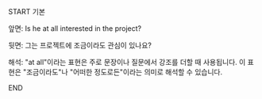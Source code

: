 START
기본

앞면:
Is he at all interested in the project?


뒷면:
그는 프로젝트에 조금이라도 관심이 있나요?


해석:
"at all"이라는 표현은 주로 문장이나 질문에서 강조를 더할 때 사용됩니다. 
이 표현은 "조금이라도"나 "어떠한 정도로든"이라는 의미로 해석할 수 있습니다.
<!--ID: 1740183652570-->
END